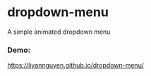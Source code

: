 # dropdown-menu
A simple animated dropdown menu

### Demo:
https://liyannguyen.github.io/dropdown-menu/
